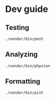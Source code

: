 # Dev guide

## Testing

```bash
./vendor/bin/pest
```

## Analyzing

```bash
./vendor/bin/phpstan
```

## Formatting

```bash
./vendor/bin/pint
```
